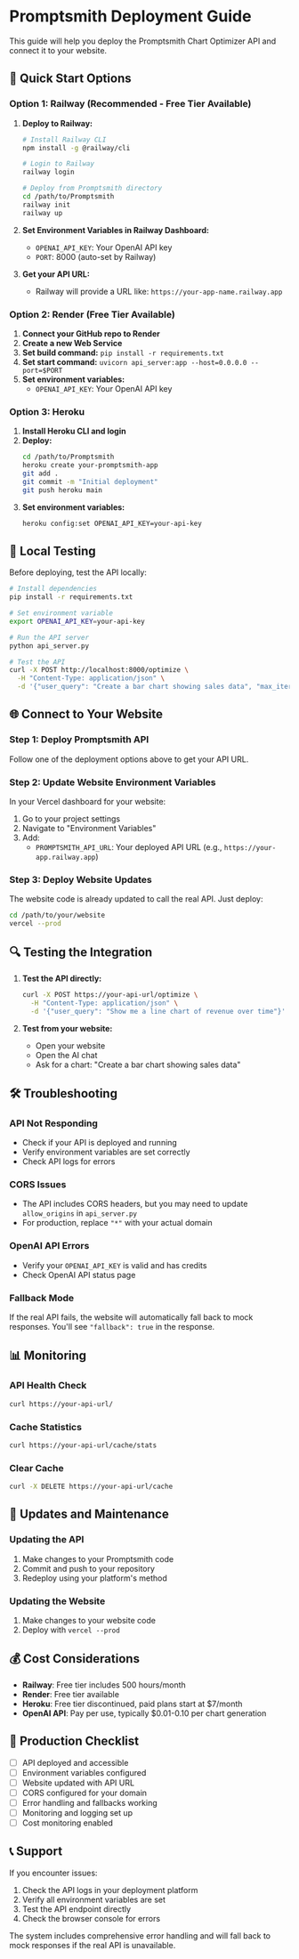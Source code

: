 # Promptsmith Deployment Guide

This guide will help you deploy the Promptsmith Chart Optimizer API and connect it to your website.

## 🚀 Quick Start Options

### Option 1: Railway (Recommended - Free Tier Available)
1. **Deploy to Railway:**
   ```bash
   # Install Railway CLI
   npm install -g @railway/cli
   
   # Login to Railway
   railway login
   
   # Deploy from Promptsmith directory
   cd /path/to/Promptsmith
   railway init
   railway up
   ```

2. **Set Environment Variables in Railway Dashboard:**
   - `OPENAI_API_KEY`: Your OpenAI API key
   - `PORT`: 8000 (auto-set by Railway)

3. **Get your API URL:**
   - Railway will provide a URL like: `https://your-app-name.railway.app`

### Option 2: Render (Free Tier Available)
1. **Connect your GitHub repo to Render**
2. **Create a new Web Service**
3. **Set build command:** `pip install -r requirements.txt`
4. **Set start command:** `uvicorn api_server:app --host=0.0.0.0 --port=$PORT`
5. **Set environment variables:**
   - `OPENAI_API_KEY`: Your OpenAI API key

### Option 3: Heroku
1. **Install Heroku CLI and login**
2. **Deploy:**
   ```bash
   cd /path/to/Promptsmith
   heroku create your-promptsmith-app
   git add .
   git commit -m "Initial deployment"
   git push heroku main
   ```
3. **Set environment variables:**
   ```bash
   heroku config:set OPENAI_API_KEY=your-api-key
   ```

## 🔧 Local Testing

Before deploying, test the API locally:

```bash
# Install dependencies
pip install -r requirements.txt

# Set environment variable
export OPENAI_API_KEY=your-api-key

# Run the API server
python api_server.py

# Test the API
curl -X POST http://localhost:8000/optimize \
  -H "Content-Type: application/json" \
  -d '{"user_query": "Create a bar chart showing sales data", "max_iterations": 3}'
```

## 🌐 Connect to Your Website

### Step 1: Deploy Promptsmith API
Follow one of the deployment options above to get your API URL.

### Step 2: Update Website Environment Variables
In your Vercel dashboard for your website:

1. Go to your project settings
2. Navigate to "Environment Variables"
3. Add:
   - `PROMPTSMITH_API_URL`: Your deployed API URL (e.g., `https://your-app.railway.app`)

### Step 3: Deploy Website Updates
The website code is already updated to call the real API. Just deploy:

```bash
cd /path/to/your/website
vercel --prod
```

## 🔍 Testing the Integration

1. **Test the API directly:**
   ```bash
   curl -X POST https://your-api-url/optimize \
     -H "Content-Type: application/json" \
     -d '{"user_query": "Show me a line chart of revenue over time"}'
   ```

2. **Test from your website:**
   - Open your website
   - Open the AI chat
   - Ask for a chart: "Create a bar chart showing sales data"

## 🛠️ Troubleshooting

### API Not Responding
- Check if your API is deployed and running
- Verify environment variables are set correctly
- Check API logs for errors

### CORS Issues
- The API includes CORS headers, but you may need to update `allow_origins` in `api_server.py`
- For production, replace `"*"` with your actual domain

### OpenAI API Errors
- Verify your `OPENAI_API_KEY` is valid and has credits
- Check OpenAI API status page

### Fallback Mode
If the real API fails, the website will automatically fall back to mock responses. You'll see `"fallback": true` in the response.

## 📊 Monitoring

### API Health Check
```bash
curl https://your-api-url/
```

### Cache Statistics
```bash
curl https://your-api-url/cache/stats
```

### Clear Cache
```bash
curl -X DELETE https://your-api-url/cache
```

## 🔄 Updates and Maintenance

### Updating the API
1. Make changes to your Promptsmith code
2. Commit and push to your repository
3. Redeploy using your platform's method

### Updating the Website
1. Make changes to your website code
2. Deploy with `vercel --prod`

## 💰 Cost Considerations

- **Railway**: Free tier includes 500 hours/month
- **Render**: Free tier available
- **Heroku**: Free tier discontinued, paid plans start at $7/month
- **OpenAI API**: Pay per use, typically $0.01-0.10 per chart generation

## 🎯 Production Checklist

- [ ] API deployed and accessible
- [ ] Environment variables configured
- [ ] Website updated with API URL
- [ ] CORS configured for your domain
- [ ] Error handling and fallbacks working
- [ ] Monitoring and logging set up
- [ ] Cost monitoring enabled

## 📞 Support

If you encounter issues:
1. Check the API logs in your deployment platform
2. Verify all environment variables are set
3. Test the API endpoint directly
4. Check the browser console for errors

The system includes comprehensive error handling and will fall back to mock responses if the real API is unavailable. 